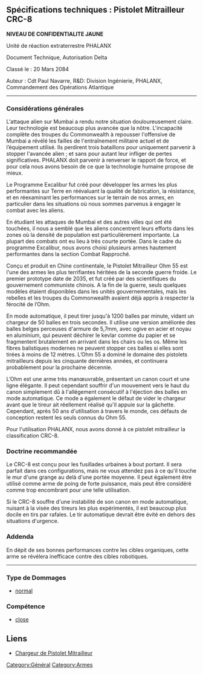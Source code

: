 ## Spécifications techniques : Pistolet Mitrailleur CRC-8

**NIVEAU DE CONFIDENTIALITE JAUNE**

Unité de réaction extraterrestre PHALANX

Document Technique, Autorisation Delta

Classé le : 20 Mars 2084

Auteur : Cdt Paul Navarre, R&D: Division Ingénierie, PHALANX,
Commandement des Opérations Atlantique

------------------------------------------------------------------------

### Considérations générales

L'attaque alien sur Mumbai a rendu notre situation douloureusement
claire. Leur technologie est beaucoup plus avancée que la nôtre.
L'incapacité complète des troupes du Commonwealth à repousser
l'offensive de Mumbai a révélé les failles de l'entraînement militaire
actuel et de l’équipement utilisé. Ils perdirent trois bataillons pour
uniquement parvenir à stopper l'avancée alien ; et sans pour autant leur
infliger de pertes significatives. PHALANX doit parvenir à renverser le
rapport de force, et pour cela nous avons besoin de ce que la
technologie humaine propose de mieux.

Le Programme Excalibur fut créé pour développer les armes les plus
performantes sur Terre en réévaluant la qualité de fabrication, la
résistance, et en réexaminant les performances sur le terrain de nos
armes, en particulier dans les situations où nous sommes parvenus à
engager le combat avec les aliens.

En étudiant les attaques de Mumbai et des autres villes qui ont été
touchées, il nous a semblé que les aliens concentrent leurs efforts dans
les zones où la densité de population est particulièrement importante.
La plupart des combats ont eu lieu à très courte portée. Dans le cadre
du programme Excalibur, nous avons choisi plusieurs armes hautement
performantes dans la section Combat Rapproché.

Conçu et produit en Chine continentale, le Pistolet Mitrailleur Ohm 55
est l'une des armes les plus terrifiantes héritées de la seconde guerre
froide. Le premier prototype date de 2035, et fut créé par des
scientifiques du gouvernement communiste chinois. A la fin de la guerre,
seuls quelques modèles étaient disponibles dans les unités
gouvernementales, mais les rebelles et les troupes du Commonwealth
avaient déjà appris à respecter la férocité de l’Ohm.

En mode automatique, il peut tirer jusqu'à 1200 balles par minute,
vidant un chargeur de 50 balles en trois secondes. Il utilise une
version améliorée des balles belges perceuses d'armure de 5,7mm, avec
ogive en acier et noyau en aluminium, qui peuvent déchirer le kevlar
comme du papier et se fragmentent brutalement en arrivant dans les
chairs ou les os. Même les fibres balistiques modernes ne peuvent
stopper ces balles si elles sont tirées à moins de 12 mètres. L’Ohm 55 a
dominé le domaine des pistolets mitrailleurs depuis les cinquante
dernières années, et continuera probablement pour la prochaine décennie.

L’Ohm est une arme très manœuvrable, présentant un canon court et une
ligne élégante. Il peut cependant souffrir d'un mouvement vers le haut
du canon simplement dû à l'allégement consécutif à l'éjection des balles
en mode automatique. Ce mode a également le défaut de vider le chargeur
avant que le tireur ait réellement réalisé qu'il appuie sur la gâchette.
Cependant, après 50 ans d'utilisation à travers le monde, ces défauts de
conception restent les seuls connus du Ohm 55.

Pour l'utilisation PHALANX, nous avons donné à ce pistolet mitrailleur
la classification CRC-8.

### Doctrine recommandée

Le CRC-8 est conçu pour les fusillades urbaines à bout portant. Il sera
parfait dans ces configurations, mais ne vous attendez pas à ce qu'il
touche le mur d'une grange au delà d'une portée moyenne. Il peut
également être utilisé comme arme de poing de forte puissance, mais peut
être considéré comme trop encombrant pour une telle utilisation.

Si le CRC-8 souffre d'une instabilité de son canon en mode automatique,
nuisant à la visée des tireurs les plus expérimentés, il est beaucoup
plus docile en tirs par rafales. Le tir automatique devrait être évité
en dehors des situations d'urgence.

### Addenda

En dépit de ses bonnes performances contre les cibles organiques, cette
arme se révélera inefficace contre des cibles robotiques.

------------------------------------------------------------------------

### Type de Dommages

- [normal](Damage/normal "wikilink")

### Compétence

- [close](Skills/close "wikilink")

## Liens

- [Chargeur de Pistolet
  Mitrailleur](Equipement/Munition/Chargeur_de_Pistolet_Mitrailleur "wikilink")

[Category:Général](Category:Général "wikilink")
[Category:Armes](Category:Armes "wikilink")